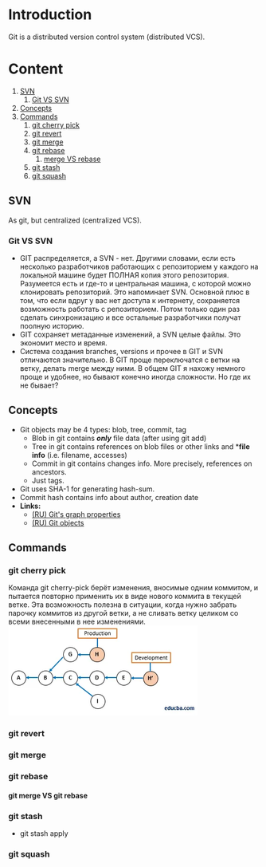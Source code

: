 # Introduction
Git is a distributed version control system (distributed VCS).

# Content
1. [SVN](#svn)
   1. [Git VS SVN](#git-vs-svn)
2. [Concepts](#concepts)
3. [Commands](#commands)
   1. [git cherry pick](#git-cherry-pick)
   2. [git revert](#git-revert)
   3. [git merge](#git-merge)
   4. [git rebase](#git-rebase)
      1. [merge VS rebase](#git-merge-vs-git-rebase)
   5. [git stash](#git-stash)
   6. [git squash](#git-squash)

## SVN
As git, but centralized (centralized VCS).

### Git VS SVN
- GIT распределяется, а SVN - нет. Другими словами, если есть несколько разработчиков работающих с репозиторием у каждого на локальной машине будет ПОЛНАЯ копия этого репозитория. Разумеется есть и где-то и центральная машина, с которой можно клонировать репозиторий. Это напоминает SVN. Основной плюс в том, что если вдруг у вас нет доступа к интернету, сохраняется возможность работать с репозиторием. Потом только один раз сделать синхронизацию и все остальные разработчики получат поолную историю.
- GIT сохраняет метаданные изменений, а SVN целые файлы. Это экономит место и время.
- Система создания branches, versions и прочее в GIT и SVN отличаются значительно. В GIT проще переключатся с ветки на ветку, делать merge между ними. В общем GIT я нахожу немного проще и удобнее, но бывают конечно иногда сложности. Но где их не бывает?

## Concepts
- Git objects may be 4 types: blob, tree, commit, tag
  - Blob in git contains ***only*** file data (after using git add)
  - Tree in git contains references on blob files or other links and ***file info** (i.e. filename, accesses)
  - Commit in git contains changes info. More precisely, references on ancestors.
  - Just tags.
- Git uses SHA-1 for generating hash-sum.
- Commit hash contains info about author, creation date
- **Links:**
  - [(RU) Git's graph properties](https://habr.com/ru/post/313890/#:~:text=%D0%BA%D0%BE%D0%BF%D0%B8%D0%B8%20%D0%B8%20%D0%B8%D0%BD%D0%B4%D0%B5%D0%BA%D1%81%D0%B0-,%D0%A1%D0%B2%D0%BE%D0%B9%D1%81%D1%82%D0%B2%D0%B0%20%D0%B3%D1%80%D0%B0%D1%84%D0%B0%3A,-%E2%80%A2%20%D0%A1%D0%BE%D0%B4%D0%B5%D1%80%D0%B6%D0%B8%D0%BC%D0%BE%D0%B5%20%D1%85%D1%80%D0%B0%D0%BD%D0%B8%D1%82%D1%81%D1%8F%20%D0%B2)
  - [(RU) Git objects](https://www.opennet.ru/base/dev/git_guts.txt.html)
## Commands

### git cherry pick
Команда git cherry-pick берёт изменения, вносимые одним коммитом, 
и пытается повторно применить их в виде нового коммита в текущей ветке. 
Эта возможность полезна в ситуации, когда нужно забрать парочку 
коммитов из другой ветки, а не сливать ветку целиком со всеми внесенными в нее изменениями.
![img.png](img.png)

### git revert

### git merge

### git rebase

#### git merge VS git rebase

### git stash

- git stash apply

### git squash